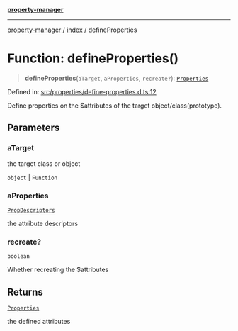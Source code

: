 [**property-manager**](../../README.md)

***

[property-manager](../../modules.md) / [index](../README-1.md) / defineProperties

# Function: defineProperties()

> **defineProperties**(`aTarget`, `aProperties`, `recreate?`): [`Properties`](../../properties/classes/Properties.md)

Defined in: [src/properties/define-properties.d.ts:12](https://github.com/snowyu/property-manager.js/blob/7cecb27374754b743733e81c6027a17dd0c349c2/src/properties/define-properties.d.ts#L12)

Define properties on the $attributes of the target object/class(prototype).

## Parameters

### aTarget

the target class or object

`object` | `Function`

### aProperties

[`PropDescriptors`](../../abstract/type-aliases/PropDescriptors.md)

the attribute descriptors

### recreate?

`boolean`

Whether recreating the $attributes

## Returns

[`Properties`](../../properties/classes/Properties.md)

the defined attributes
